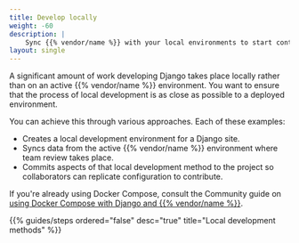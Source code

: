 ```yaml
---
title: Develop locally
weight: -60
description: |
    Sync {{% vendor/name %}} with your local environments to start contributing.
layout: single
---
```


A significant amount of work developing Django takes place locally rather than on an active {{% vendor/name %}} environment.
You want to ensure that the process of local development is as close as possible to a deployed environment.

You can achieve this through various approaches.
Each of these examples:

- Creates a local development environment for a Django site.
- Syncs data from the active {{% vendor/name %}} environment where team review takes place.
- Commits aspects of that local development method to the project so collaborators can replicate configuration to contribute.

If you're already using Docker Compose,
consult the Community guide on [using Docker Compose with Django and {{% vendor/name %}}](https://community.platform.sh/t/using-docker-compose-with-django/1205).

{{% guides/steps ordered="false" desc="true" title="Local development methods" %}}
